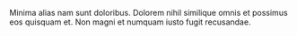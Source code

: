 Minima alias nam sunt doloribus.
Dolorem nihil similique omnis et possimus eos quisquam et.
Non magni et numquam iusto fugit recusandae.